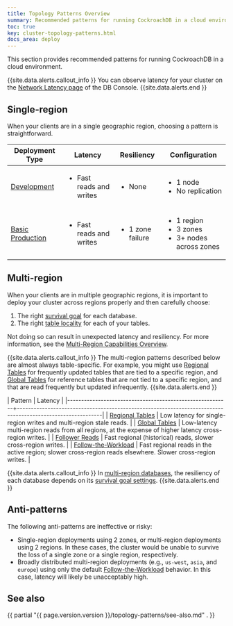 ```yaml
---
title: Topology Patterns Overview
summary: Recommended patterns for running CockroachDB in a cloud environment.
toc: true
key: cluster-topology-patterns.html
docs_area: deploy
---
```


This section provides recommended patterns for running CockroachDB in a cloud environment.

{{site.data.alerts.callout_info }}
You can observe latency for your cluster on the [Network Latency page](ui-network-latency-page.html) of the DB Console.
{{site.data.alerts.end }}

## Single-region

When your clients are in a single geographic region, choosing a pattern is straightforward.

Deployment Type | Latency | Resiliency | Configuration
--------|---------|------------|--------------
[Development](topology-development.html) | <ul><li>Fast reads and writes</li></ul> | <ul><li>None</li></ul> | <ul><li>1 node</li><li>No replication</li></ul>
[Basic Production](topology-basic-production.html) | <ul><li>Fast reads and writes</li></ul> | <ul><li>1 zone failure</li></ul> | <ul><li>1 region</li><li>3 zones</li><li>3+ nodes across zones</li></ul>

## Multi-region

When your clients are in multiple geographic regions, it is important to deploy your cluster across regions properly and then carefully choose:

1. The right [survival goal](multiregion-overview.html#survival-goals) for each database.
1. The right [table locality](multiregion-overview.html#table-locality) for each of your tables.

Not doing so can result in unexpected latency and resiliency.  For more information, see the [Multi-Region Capabilities Overview](multiregion-overview.html).

{{site.data.alerts.callout_info }}
The multi-region patterns described below are almost always table-specific. For example, you might use [Regional Tables](regional-tables.html) for frequently updated tables that are tied to a specific region, and [Global Tables](global-tables.html) for reference tables that are not tied to a specific region, and that are read frequently but updated infrequently.
{{site.data.alerts.end }}

| Pattern                                                  | Latency                                                                                                    |
|----------------------------------------------------------+------------------------------------------------------------------------------------------------------------|
| [Regional Tables](regional-tables.html)                  | Low latency for single-region writes and multi-region stale reads.                                         |
| [Global Tables](global-tables.html)                      | Low-latency multi-region reads from all regions, at the expense of higher latency cross-region writes.     |
| [Follower Reads](topology-follower-reads.html)           | Fast regional (historical) reads, slower cross-region writes.                                              |
| [Follow-the-Workload](topology-follow-the-workload.html) | Fast regional reads in the active region; slower cross-region reads elsewhere. Slower cross-region writes. |

{{site.data.alerts.callout_info }}
In [multi-region databases](multiregion-overview.html), the resiliency of each database depends on its [survival goal settings](multiregion-overview.html#survival-goals).
{{site.data.alerts.end }}

## Anti-patterns

The following anti-patterns are ineffective or risky:

- Single-region deployments using 2 zones, or multi-region deployments using 2 regions. In these cases, the cluster would be unable to survive the loss of a single zone or a single region, respectively.
- Broadly distributed multi-region deployments (e.g., `us-west`, `asia`, and `europe`) using only the default [Follow-the-Workload](topology-follow-the-workload.html) behavior. In this case, latency will likely be unacceptably high.

## See also

 {{ partial "{{ page.version.version }}/topology-patterns/see-also.md" . }}
